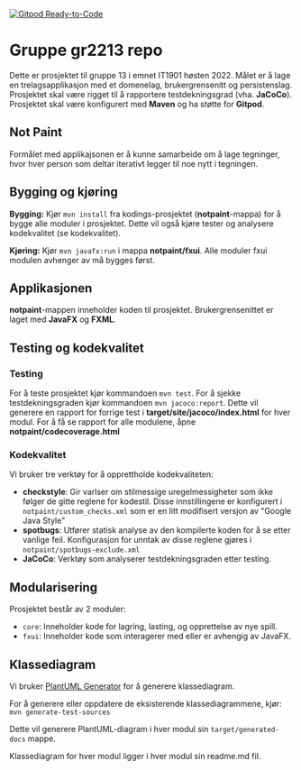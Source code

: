 [![Gitpod Ready-to-Code](https://img.shields.io/badge/Gitpod-Ready--to--Code-blue?logo=gitpod)](https://gitpod.stud.ntnu.no/#https://gitlab.stud.idi.ntnu.no/it1901/groups-2022/gr2213/gr2213)

# Gruppe gr2213 repo 

Dette er prosjektet til gruppe 13 i emnet IT1901 høsten 2022. Målet er å lage en trelagsapplikasjon med et domenelag, brukergrensenitt og persistenslag. Prosjektet skal være rigget til å rapportere testdekningsgrad (vha. **JaCoCo**). Prosjektet skal være konfigurert med **Maven** og ha støtte for **Gitpod**.


## Not Paint
Formålet med applikajsonen er å kunne samarbeide om å lage tegninger, hvor hver person som deltar iterativt legger til noe nytt i tegningen.


## Bygging og kjøring
**Bygging:** Kjør `mvn install` fra kodings-prosjektet (**notpaint**-mappa) for å 
bygge alle moduler i prosjektet. Dette vil også kjøre tester og analysere kodekvalitet (se kodekvalitet).

**Kjøring:** Kjør `mvn javafx:run` i mappa **notpaint/fxui**. Alle moduler fxui modulen avhenger av må bygges først.

## Applikasjonen 
**notpaint**-mappen inneholder koden til prosjektet. Brukergrensenittet er laget med **JavaFX** og **FXML**.

## Testing og kodekvalitet

### Testing
 For å teste prosjektet kjør kommandoen `mvn test`. For å sjekke testdekningsgraden kjør kommandoen `mvn jacoco:report`. Dette vil generere en rapport for forrige test i **target/site/jacoco/index.html** for hver modul.
For å få se rapport for alle modulene, åpne **notpaint/codecoverage.html**

### Kodekvalitet
 Vi bruker tre verktøy for å opprettholde kodekvaliteten:
 * **checkstyle**: Gir varlser om stilmessige uregelmessigheter som ikke følger de
 gitte reglene for kodestil. Disse innstillingene er konfigurert i `notpaint/custom_checks.xml` som er en litt modifisert versjon av "Google Java Style"
 * **spotbugs**: Utfører statisk analyse av den kompilerte koden for å se etter vanlige feil. Konfigurasjon for unntak av disse reglene gjøres i `notpaint/spotbugs-exclude.xml`
 * **JaCoCo**: Verktøy som analyserer testdekningsgraden etter testing.

## Modularisering
Prosjektet består av 2 moduler:
* `core`: Inneholder kode for lagring, lasting, og opprettelse av nye spill.
* `fxui`: Inneholder kode som interagerer med eller er avhengig av JavaFX. 


## Klassediagram

Vi bruker [PlantUML Generator](https://mvnrepository.com/artifact/de.elnarion.maven/plantuml-generator-maven-plugin) for å generere klassediagram.

For å generere eller oppdatere de eksisterende klassediagrammene, kjør:
`mvn generate-test-sources`

Dette vil generere PlantUML-diagram i hver modul sin `target/generated-docs` mappe.

Klassediagram for hver modul ligger i hver modul sin readme.md fil.
